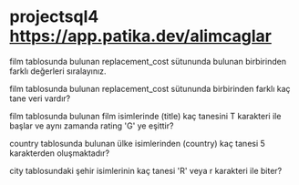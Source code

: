 # projectsql4  https://app.patika.dev/alimcaglar
film tablosunda bulunan replacement_cost sütununda bulunan birbirinden farklı değerleri sıralayınız.

film tablosunda bulunan replacement_cost sütununda birbirinden farklı kaç tane veri vardır?

film tablosunda bulunan film isimlerinde (title) kaç tanesini T karakteri ile başlar ve aynı zamanda rating 'G' ye eşittir?

country tablosunda bulunan ülke isimlerinden (country) kaç tanesi 5 karakterden oluşmaktadır?

city tablosundaki şehir isimlerinin kaç tanesi 'R' veya r karakteri ile biter?
